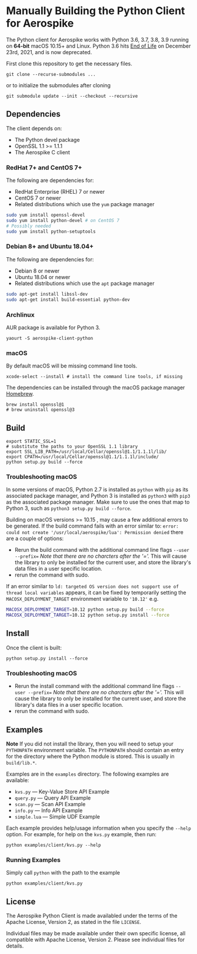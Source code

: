 # Manually Building the Python Client for Aerospike

The Python client for Aerospike works with Python 3.6, 3.7, 3.8, 3.9 running on
**64-bit** macOS 10.15+ and Linux.
Python 3.6 hits [End of Life](https://endoflife.date/python) on December 23rd,
2021, and is now deprecated.

First clone this repository to get the necessary files.

`git clone --recurse-submodules ...`

or to initialize the submodules after cloning

`git submodule update --init --checkout --recursive`

## Dependencies

The client depends on:

- The Python devel package
- OpenSSL 1.1 >= 1.1.1
- The Aerospike C client

### RedHat 7+ and CentOS 7+

The following are dependencies for:

- RedHat Enterprise (RHEL) 7 or newer
- CentOS 7 or newer
- Related distributions which use the `yum` package manager

```sh
sudo yum install openssl-devel
sudo yum install python-devel # on CentOS 7
# Possibly needed
sudo yum install python-setuptools
```

### Debian 8+ and Ubuntu 18.04+

The following are dependencies for:

- Debian 8 or newer
- Ubuntu 18.04 or newer
- Related distributions which use the `apt` package manager

```sh
sudo apt-get install libssl-dev
sudo apt-get install build-essential python-dev
```

### Archlinux

AUR package is available for Python 3.

```
yaourt -S aerospike-client-python
```

### macOS

By default macOS will be missing command line tools.

    xcode-select --install # install the command line tools, if missing

The dependencies can be installed through the macOS package manager [Homebrew](http://brew.sh/).

    brew install openssl@1
    # brew uninstall openssl@3

## Build

    export STATIC_SSL=1
    # substitute the paths to your OpenSSL 1.1 library
    export SSL_LIB_PATH=/usr/local/Cellar/openssl@1.1/1.1.1l/lib/
    export CPATH=/usr/local/Cellar/openssl@1.1/1.1.1l/include/
    python setup.py build --force

### Troubleshooting macOS

In some versions of macOS, Python 2.7 is installed as ``python`` with
``pip`` as its associated package manager, and Python 3 is installed as ``python3``
with ``pip3`` as the associated package manager. Make sure to use the ones that
map to Python 3, such as `python3 setup.py build --force`.

Building on macOS versions >= 10.15 , may cause a few additional errors to be generated. If the build command fails with an
error similar to: `error: could not create '/usr/local/aerospike/lua': Permission denied` there are a couple of options:

- Rerun the build command with the additional command line flags `--user --prefix=` *Note that there are no charcters after the '='.* This will cause the library to only be installed for the current user, and store the library's data files in a user specific location.
- rerun the command with sudo.

If an error similar to `ld: targeted OS version does not support use of thread local variables` appears, it can be fixed by temporarily setting the `MACOSX_DEPLOYMENT_TARGET` environment variable to `'10.12'` e.g.

```sh
MACOSX_DEPLOYMENT_TARGET=10.12 python setup.py build --force
MACOSX_DEPLOYMENT_TARGET=10.12 python setup.py install --force
```

## Install

Once the client is built:

    python setup.py install --force

### Troubleshooting macOS

- Rerun the install command with the additional command line flags `--user --prefix=` *Note that there are no charcters after the '='.* This will cause the library to only be installed for the current user, and store the library's data files in a user specific location.
- rerun the command with sudo.

## Examples

**Note** If you did not install the library, then you will need to setup your `PYTHONPATH` environment variable. The `PYTHONPATH` should contain an entry for the directory where the Python module is stored. This is usually in `build/lib.*`.

Examples are in the `examples` directory. The following examples are available:

- `kvs.py` — Key-Value Store API Example
- `query.py` — Query API Example
- `scan.py` — Scan API Example
- `info.py` — Info API Example
- `simple.lua` — Simple UDF Example

Each example provides help/usage information when you specify the `--help` option. For example, for help on the `kvs.py` example, then run:

    python examples/client/kvs.py --help

### Running Examples

Simply call `python` with the path to the example

    python examples/client/kvs.py

## License

The Aerospike Python Client is made availabled under the terms of the Apache License, Version 2, as stated in the file `LICENSE`.

Individual files may be made available under their own specific license,
all compatible with Apache License, Version 2. Please see individual files for details.
